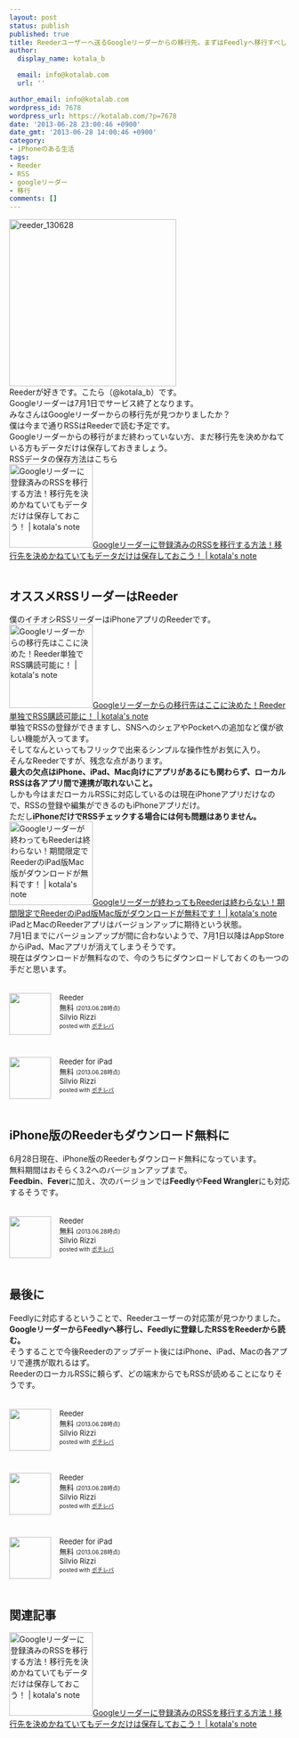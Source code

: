 ```yaml
---
layout: post
status: publish
published: true
title: Reederユーザーへ送るGoogleリーダーからの移行先。まずはFeedlyへ移行すべし！
author:
  display_name: kotala_b

  email: info@kotalab.com
  url: ''

author_email: info@kotalab.com
wordpress_id: 7678
wordpress_url: https://kotalab.com/?p=7678
date: '2013-06-28 23:00:46 +0900'
date_gmt: '2013-06-28 14:00:46 +0900'
category:
- iPhoneのある生活
tags:
- Reeder
- RSS
- googleリーダー
- 移行
comments: []
---
```

<p><img src="https://kotalab.com/wp-content/uploads/reeder_130628-300x300.jpg" alt="reeder_130628" width="300" height="300" class="alignnone size-medium wp-image-7686" /><br />
Reederが好きです。こたら（@kotala_b）です。<br />
Googleリーダーは7月1日でサービス終了となります。<br />
みなさんはGoogleリーダーからの移行先が見つかりましたか？<br />
僕は今まで通りRSSはReederで読む予定です。<br />
Googleリーダーからの移行がまだ終わっていない方、まだ移行先を決めかねている方もデータだけは保存しておきましょう。<br />
RSSデータの保存方法はこちら<br />
<a href="https://kotalab.com/change-googlereader" target="_blank"><img class="alignleft" src="https://kotalab.com/wp-content/uploads/rss_121210-448x336.jpg" alt="Googleリーダーに登録済みのRSSを移行する方法！移行先を決めかねていてもデータだけは保存しておこう！ | kotala's note" width="150" /></a><a href="https://kotalab.com/change-googlereader" target="_blank">Googleリーダーに登録済みのRSSを移行する方法！移行先を決めかねていてもデータだけは保存しておこう！ | kotala's note</a><br style="clear:both;" /><br />
<!--more--></p>
<h2>オススメRSSリーダーはReeder</h2>
<p>僕のイチオシRSSリーダーはiPhoneアプリのReederです。<br />
<a href="https://kotalab.com/app-reeder-local-rss" target="_blank"><img class="alignleft" src="https://kotalab.com/wp-content/uploads/slooProImg_20130429125816.jpg" alt="Googleリーダーからの移行先はここに決めた！Reeder単独でRSS購読可能に！ | kotala's note" width="150" /></a><a href="https://kotalab.com/app-reeder-local-rss" target="_blank">Googleリーダーからの移行先はここに決めた！Reeder単独でRSS購読可能に！ | kotala's note</a><br style="clear:both;" />単独でRSSの登録ができますし、SNSへのシェアやPocketへの追加など僕が欲しい機能が入ってます。<br />
そしてなんといってもフリックで出来るシンプルな操作性がお気に入り。<br />
そんなReederですが、残念な点があります。<br />
<strong>最大の欠点はiPhone、iPad、Mac向けにアプリがあるにも関わらず、ローカルRSSは各アプリ間で連携が取れないこと。</strong><br />
しかも今はまだローカルRSSに対応しているのは現在iPhoneアプリだけなので、RSSの登録や編集ができるのもiPhoneアプリだけ。<br />
ただし<strong>iPhoneだけでRSSチェックする場合には何も問題はありません。</strong><br />
<a href="https://kotalab.com/app-reeder-for-ipad-mac-free" target="_blank"><img class="alignleft" src="https://kotalab.com/wp-content/uploads/reeder_121108.png" alt="Googleリーダーが終わってもReederは終わらない！期間限定でReederのiPad版Mac版がダウンロードが無料です！ | kotala's note" width="150" /></a><a href="https://kotalab.com/app-reeder-for-ipad-mac-free" target="_blank">Googleリーダーが終わってもReederは終わらない！期間限定でReederのiPad版Mac版がダウンロードが無料です！ | kotala's note</a><br style="clear:both;" />iPadとMacのReederアプリはバージョンアップに期待という状態。<br />
7月1日までにバージョンアップが間に合わないようで、7月1日以降はAppStoreからiPad、Macアプリが消えてしまうそうです。<br />
現在はダウンロードが無料なので、今のうちにダウンロードしておくのも一つの手だと思います。</p>
<div class="pochireba" style="text-align:left;font-size:small;padding:20px 0;/zoom: 1;overflow: hidden;"><span class="removed_link" title="click.linksynergy.com/fs-bin/click?id=d2yYUp776R4&amp;subid=&amp;offerid=94348.1&amp;type=3&amp;tmpid=3910&amp;RD_PARM1=https%253A%252F%252Fitunes.apple.com%252Fjp%252Fapp%252Freeder%252Fid439845554%253Fmt%253D12%2526uo%253D4"><img src="http://a4.mzstatic.com/us/r1000/103/Purple/v4/14/a7/79/14a779ba-6d57-7d80-8416-a08b8c0e579f/reeder.512x512-75.png" width="75" height="75" style="float:left;margin:0 15px 0 0;" class="pochi_img" ></span>
<div class="pochi_info" style="text-align:left;/zoom: 1;overflow: hidden;">
<div class="pochi_name"><span class="removed_link" title="click.linksynergy.com/fs-bin/click?id=d2yYUp776R4&amp;subid=&amp;offerid=94348.1&amp;type=3&amp;tmpid=3910&amp;RD_PARM1=https%253A%252F%252Fitunes.apple.com%252Fjp%252Fapp%252Freeder%252Fid439845554%253Fmt%253D12%2526uo%253D4">Reeder</span></div>
<div class="pochi_price" style="display:inline;">無料</div>
<div class="pochi_time" style="font-size:x-small;display:inline;">(2013.06.28時点)</div>
<div class="pochi_seller"><span class="removed_link" title="click.linksynergy.com/fs-bin/click?id=d2yYUp776R4&amp;subid=&amp;offerid=94348.1&amp;type=3&amp;tmpid=3910&amp;RD_PARM1=https%253A%252F%252Fitunes.apple.com%252Fjp%252Fartist%252Fsilvio-rizzi%252Fid325502382%253Fmt%253D12%2526uo%253D4">Silvio Rizzi</span></div>
<div class="pochi_post" style="font-size:x-small;">posted with <a href="https://pochireba.com">ポチレバ</a></div>
</div>
<div class="pochireba-footer" style="clear: left"></div>
</div>
<div class="pochireba" style="text-align:left;font-size:small;padding:20px 0;/zoom: 1;overflow: hidden;"><span class="removed_link" title="click.linksynergy.com/fs-bin/click?id=d2yYUp776R4&amp;subid=&amp;offerid=94348.1&amp;type=3&amp;tmpid=3910&amp;RD_PARM1=https%253A%252F%252Fitunes.apple.com%252Fjp%252Fapp%252Freeder-for-ipad%252Fid375661689%253Fmt%253D8%2526uo%253D4"><img src="http://a1112.phobos.apple.com/us/r1000/068/Purple/v4/5e/9b/b9/5e9bb9ef-8ef6-f496-b692-696261cb15a0/mzm.rwdpumdo.png" width="75" height="75" style="float:left;margin:0 15px 0 0;" class="pochi_img" ></span>
<div class="pochi_info" style="text-align:left;/zoom: 1;overflow: hidden;">
<div class="pochi_name"><span class="removed_link" title="click.linksynergy.com/fs-bin/click?id=d2yYUp776R4&amp;subid=&amp;offerid=94348.1&amp;type=3&amp;tmpid=3910&amp;RD_PARM1=https%253A%252F%252Fitunes.apple.com%252Fjp%252Fapp%252Freeder-for-ipad%252Fid375661689%253Fmt%253D8%2526uo%253D4">Reeder for iPad</span></div>
<div class="pochi_price" style="display:inline;">無料</div>
<div class="pochi_time" style="font-size:x-small;display:inline;">(2013.06.28時点)</div>
<div class="pochi_seller"><span class="removed_link" title="click.linksynergy.com/fs-bin/click?id=d2yYUp776R4&amp;subid=&amp;offerid=94348.1&amp;type=3&amp;tmpid=3910&amp;RD_PARM1=https%253A%252F%252Fitunes.apple.com%252Fjp%252Fartist%252Fsilvio-rizzi%252Fid325502382%253Fuo%253D4">Silvio Rizzi</span></div>
<div class="pochi_post" style="font-size:x-small;">posted with <a href="https://pochireba.com">ポチレバ</a></div>
</div>
<div class="pochireba-footer" style="clear: left"></div>
</div>
<h2>iPhone版のReederもダウンロード無料に</h2>
<p>6月28日現在、iPhone版のReederもダウンロード無料になっています。<br />
無料期間はおそらく3.2へのバージョンアップまで。<br />
<strong>Feedbin</strong>、<strong>Fever</strong>に加え、次のバージョンでは<strong>Feedly</strong>や<strong>Feed Wrangler</strong>にも対応するそうです。</p>
<div class="pochireba" style="text-align:left;font-size:small;padding:20px 0;/zoom: 1;overflow: hidden;"><span class="removed_link" title="click.linksynergy.com/fs-bin/click?id=d2yYUp776R4&amp;subid=&amp;offerid=94348.1&amp;type=3&amp;tmpid=3910&amp;RD_PARM1=https%253A%252F%252Fitunes.apple.com%252Fjp%252Fapp%252Freeder%252Fid325502379%253Fmt%253D8%2526uo%253D4"><img src="http://a1445.phobos.apple.com/us/r1000/061/Purple/v4/ce/de/83/cede8316-ea9f-e96d-c715-0c745992a1bb/mzl.vsheudod.png" width="75" height="75" style="float:left;margin:0 15px 0 0;" class="pochi_img" ></span>
<div class="pochi_info" style="text-align:left;/zoom: 1;overflow: hidden;">
<div class="pochi_name"><span class="removed_link" title="click.linksynergy.com/fs-bin/click?id=d2yYUp776R4&amp;subid=&amp;offerid=94348.1&amp;type=3&amp;tmpid=3910&amp;RD_PARM1=https%253A%252F%252Fitunes.apple.com%252Fjp%252Fapp%252Freeder%252Fid325502379%253Fmt%253D8%2526uo%253D4">Reeder</span></div>
<div class="pochi_price" style="display:inline;">無料</div>
<div class="pochi_time" style="font-size:x-small;display:inline;">(2013.06.28時点)</div>
<div class="pochi_seller"><span class="removed_link" title="click.linksynergy.com/fs-bin/click?id=d2yYUp776R4&amp;subid=&amp;offerid=94348.1&amp;type=3&amp;tmpid=3910&amp;RD_PARM1=https%253A%252F%252Fitunes.apple.com%252Fjp%252Fartist%252Fsilvio-rizzi%252Fid325502382%253Fuo%253D4">Silvio Rizzi</span></div>
<div class="pochi_post" style="font-size:x-small;">posted with <a href="https://pochireba.com">ポチレバ</a></div>
</div>
<div class="pochireba-footer" style="clear: left"></div>
</div>
<h2>最後に</h2>
<p>Feedlyに対応するということで、Reederユーザーの対応策が見つかりました。<br />
<strong>GoogleリーダーからFeedlyへ移行し、Feedlyに登録したRSSをReederから読む。</strong><br />
そうすることで今後Reederのアップデート後にはiPhone、iPad、Macの各アプリで連携が取れるはず。<br />
ReederのローカルRSSに頼らず、どの端末からでもRSSが読めることになりそうです。</p>
<div class="pochireba" style="text-align:left;font-size:small;padding:20px 0;/zoom: 1;overflow: hidden;"><span class="removed_link" title="click.linksynergy.com/fs-bin/click?id=d2yYUp776R4&amp;subid=&amp;offerid=94348.1&amp;type=3&amp;tmpid=3910&amp;RD_PARM1=https%253A%252F%252Fitunes.apple.com%252Fjp%252Fapp%252Freeder%252Fid325502379%253Fmt%253D8%2526uo%253D4"><img src="http://a1445.phobos.apple.com/us/r1000/061/Purple/v4/ce/de/83/cede8316-ea9f-e96d-c715-0c745992a1bb/mzl.vsheudod.png" width="75" height="75" style="float:left;margin:0 15px 0 0;" class="pochi_img" ></span>
<div class="pochi_info" style="text-align:left;/zoom: 1;overflow: hidden;">
<div class="pochi_name"><span class="removed_link" title="click.linksynergy.com/fs-bin/click?id=d2yYUp776R4&amp;subid=&amp;offerid=94348.1&amp;type=3&amp;tmpid=3910&amp;RD_PARM1=https%253A%252F%252Fitunes.apple.com%252Fjp%252Fapp%252Freeder%252Fid325502379%253Fmt%253D8%2526uo%253D4">Reeder</span></div>
<div class="pochi_price" style="display:inline;">無料</div>
<div class="pochi_time" style="font-size:x-small;display:inline;">(2013.06.28時点)</div>
<div class="pochi_seller"><span class="removed_link" title="click.linksynergy.com/fs-bin/click?id=d2yYUp776R4&amp;subid=&amp;offerid=94348.1&amp;type=3&amp;tmpid=3910&amp;RD_PARM1=https%253A%252F%252Fitunes.apple.com%252Fjp%252Fartist%252Fsilvio-rizzi%252Fid325502382%253Fuo%253D4">Silvio Rizzi</span></div>
<div class="pochi_post" style="font-size:x-small;">posted with <a href="https://pochireba.com">ポチレバ</a></div>
</div>
<div class="pochireba-footer" style="clear: left"></div>
</div>
<div class="pochireba" style="text-align:left;font-size:small;padding:20px 0;/zoom: 1;overflow: hidden;"><span class="removed_link" title="click.linksynergy.com/fs-bin/click?id=d2yYUp776R4&amp;subid=&amp;offerid=94348.1&amp;type=3&amp;tmpid=3910&amp;RD_PARM1=https%253A%252F%252Fitunes.apple.com%252Fjp%252Fapp%252Freeder%252Fid439845554%253Fmt%253D12%2526uo%253D4"><img src="http://a4.mzstatic.com/us/r1000/103/Purple/v4/14/a7/79/14a779ba-6d57-7d80-8416-a08b8c0e579f/reeder.512x512-75.png" width="75" height="75" style="float:left;margin:0 15px 0 0;" class="pochi_img" ></span>
<div class="pochi_info" style="text-align:left;/zoom: 1;overflow: hidden;">
<div class="pochi_name"><span class="removed_link" title="click.linksynergy.com/fs-bin/click?id=d2yYUp776R4&amp;subid=&amp;offerid=94348.1&amp;type=3&amp;tmpid=3910&amp;RD_PARM1=https%253A%252F%252Fitunes.apple.com%252Fjp%252Fapp%252Freeder%252Fid439845554%253Fmt%253D12%2526uo%253D4">Reeder</span></div>
<div class="pochi_price" style="display:inline;">無料</div>
<div class="pochi_time" style="font-size:x-small;display:inline;">(2013.06.28時点)</div>
<div class="pochi_seller"><span class="removed_link" title="click.linksynergy.com/fs-bin/click?id=d2yYUp776R4&amp;subid=&amp;offerid=94348.1&amp;type=3&amp;tmpid=3910&amp;RD_PARM1=https%253A%252F%252Fitunes.apple.com%252Fjp%252Fartist%252Fsilvio-rizzi%252Fid325502382%253Fmt%253D12%2526uo%253D4">Silvio Rizzi</span></div>
<div class="pochi_post" style="font-size:x-small;">posted with <a href="https://pochireba.com">ポチレバ</a></div>
</div>
<div class="pochireba-footer" style="clear: left"></div>
</div>
<div class="pochireba" style="text-align:left;font-size:small;padding:20px 0;/zoom: 1;overflow: hidden;"><span class="removed_link" title="click.linksynergy.com/fs-bin/click?id=d2yYUp776R4&amp;subid=&amp;offerid=94348.1&amp;type=3&amp;tmpid=3910&amp;RD_PARM1=https%253A%252F%252Fitunes.apple.com%252Fjp%252Fapp%252Freeder-for-ipad%252Fid375661689%253Fmt%253D8%2526uo%253D4"><img src="http://a1112.phobos.apple.com/us/r1000/068/Purple/v4/5e/9b/b9/5e9bb9ef-8ef6-f496-b692-696261cb15a0/mzm.rwdpumdo.png" width="75" height="75" style="float:left;margin:0 15px 0 0;" class="pochi_img" ></span>
<div class="pochi_info" style="text-align:left;/zoom: 1;overflow: hidden;">
<div class="pochi_name"><span class="removed_link" title="click.linksynergy.com/fs-bin/click?id=d2yYUp776R4&amp;subid=&amp;offerid=94348.1&amp;type=3&amp;tmpid=3910&amp;RD_PARM1=https%253A%252F%252Fitunes.apple.com%252Fjp%252Fapp%252Freeder-for-ipad%252Fid375661689%253Fmt%253D8%2526uo%253D4">Reeder for iPad</span></div>
<div class="pochi_price" style="display:inline;">無料</div>
<div class="pochi_time" style="font-size:x-small;display:inline;">(2013.06.28時点)</div>
<div class="pochi_seller"><span class="removed_link" title="click.linksynergy.com/fs-bin/click?id=d2yYUp776R4&amp;subid=&amp;offerid=94348.1&amp;type=3&amp;tmpid=3910&amp;RD_PARM1=https%253A%252F%252Fitunes.apple.com%252Fjp%252Fartist%252Fsilvio-rizzi%252Fid325502382%253Fuo%253D4">Silvio Rizzi</span></div>
<div class="pochi_post" style="font-size:x-small;">posted with <a href="https://pochireba.com">ポチレバ</a></div>
</div>
<div class="pochireba-footer" style="clear: left"></div>
</div>
<h2 class="rele">関連記事</h2>
<p><a href="https://kotalab.com/change-googlereader" target="_blank"><img class="alignleft" src="https://kotalab.com/wp-content/uploads/rss_121210-448x336.jpg" alt="Googleリーダーに登録済みのRSSを移行する方法！移行先を決めかねていてもデータだけは保存しておこう！ | kotala's note" width="150" /></a><a href="https://kotalab.com/change-googlereader" target="_blank">Googleリーダーに登録済みのRSSを移行する方法！移行先を決めかねていてもデータだけは保存しておこう！ | kotala's note</a><br style="clear:both;" /></p>
